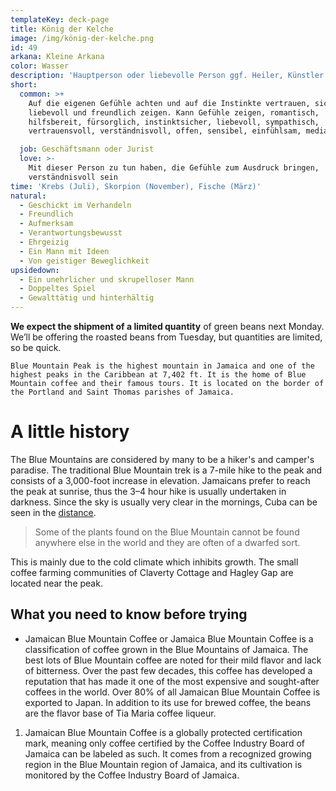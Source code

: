 ```yaml
---
templateKey: deck-page
title: König der Kelche
image: /img/könig-der-kelche.png
id: 49
arkana: Kleine Arkana
color: Wasser
description: 'Hauptperson oder liebevolle Person ggf. Heiler, Künstler'
short:
  common: >+
    Auf die eigenen Gefühle achten und auf die Instinkte vertrauen, sich
    liebevoll und freundlich zeigen. Kann Gefühle zeigen, romantisch,
    hilfsbereit, fürsorglich, instinktsicher, liebevoll, sympathisch,
    vertrauensvoll, verständnisvoll, offen, sensibel, einfühlsam, medial

  job: Geschäftsmann oder Jurist
  love: >-
    Mit dieser Person zu tun haben, die Gefühle zum Ausdruck bringen,
    verständnisvoll sein
time: 'Krebs (Juli), Skorpion (November), Fische (März)'
natural:
  - Geschickt im Verhandeln
  - Freundlich
  - Aufmerksam
  - Verantwortungsbewusst
  - Ehrgeizig
  - Ein Mann mit Ideen
  - Von geistiger Beweglichkeit
upsidedown:
  - Ein unehrlicher und skrupelloser Mann
  - Doppeltes Spiel
  - Gewalttätig und hinterhältig
---
```

**We expect the shipment of a limited quantity** of green beans next Monday. We’ll be offering the roasted beans from Tuesday, but quantities are limited, so be quick.

`Blue Mountain Peak is the highest mountain in Jamaica and one of the highest peaks in the Caribbean at 7,402 ft. It is the home of Blue Mountain coffee and their famous tours. It is located on the border of the Portland and Saint Thomas parishes of Jamaica.`

# A little history

The Blue Mountains are considered by many to be a hiker's and camper's paradise. The traditional Blue Mountain trek is a 7-mile hike to the peak and consists of a 3,000-foot increase in elevation. Jamaicans prefer to reach the peak at sunrise, thus the 3–4 hour hike is usually undertaken in darkness. Since the sky is usually very clear in the mornings, Cuba can be seen in the [distance](google.com).

> Some of the plants found on the Blue Mountain cannot be found anywhere else in the world and they are often of a dwarfed sort.

This is mainly due to the cold climate which inhibits growth. The small coffee farming communities of Claverty Cottage and Hagley Gap are located near the peak.

## What you need to know before trying

* Jamaican Blue Mountain Coffee or Jamaica Blue Mountain Coffee is a classification of coffee grown in the Blue Mountains of Jamaica. The best lots of Blue Mountain coffee are noted for their mild flavor and lack of bitterness. Over the past few decades, this coffee has developed a reputation that has made it one of the most expensive and sought-after coffees in the world. Over 80% of all Jamaican Blue Mountain Coffee is exported to Japan. In addition to its use for brewed coffee, the beans are the flavor base of Tia Maria coffee liqueur.

1. Jamaican Blue Mountain Coffee is a globally protected certification mark, meaning only coffee certified by the Coffee Industry Board of Jamaica can be labeled as such. It comes from a recognized growing region in the Blue Mountain region of Jamaica, and its cultivation is monitored by the Coffee Industry Board of Jamaica.
